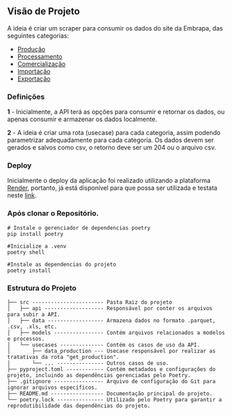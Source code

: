## Visão de Projeto

A ideia é criar um scraper para consumir os dados do site da Embrapa, das seguintes categorias:
* [Produção](http://vitibrasil.cnpuv.embrapa.br/index.php?opcao=opt_02)
* [Processamento](http://vitibrasil.cnpuv.embrapa.br/index.php?opcao=opt_03)
* [Comercialização](http://vitibrasil.cnpuv.embrapa.br/index.php?opcao=opt_04)
* [Importação](http://vitibrasil.cnpuv.embrapa.br/index.php?opcao=opt_05)
* [Exportação](http://vitibrasil.cnpuv.embrapa.br/index.php?opcao=opt_06)

### Definições
**1** - Inicialmente, a API terá as opções para consumir e retornar os dados, ou apenas consumir e armazenar os dados localmente.

**2** - A ideia é criar uma rota (usecase) para cada categoria, assim podendo parametrizar adequadamente para cada categoria. 
Os dados devem ser gerados e salvos como csv, o retorno deve ser um 204 ou o arquivo csv.

### Deploy
Inicialmente o deploy da aplicação foi realizado utilizando a plataforma [Render](https://dashboard.render.com), portanto, já está disponível para que possa ser utilizada e testata neste [link](https://techchallenge-dbkt.onrender.com/docs#/).

### Após clonar o Repositório.

```shell
# Instale o gerenciador de dependencias poetry
pip install poetry

#Inicialize a .venv
poetry shell

#Instale as dependencias do projeto
poetry install
```


### Estrutura do Projeto
~~~~
├── src ----------------------- Pasta Raiz do projeto
│   ├── api ------------------- Responsável por conter os arquivos para subir a API.
│   ├── data ------------------ Armazena dados no formato .parquet, .csv, .xls, etc.
│   ├── models ---------------- Contém arquivos relacionados a modelos e processos.
│   └── usecases -------------- Contém os casos de uso da API.
│       ├── data_production --- Usecase responsável por realizar as tratativas da rota "get_production".
│       └── ... --------------- Outros casos de uso.
├── pyproject.toml ------------ Contém metadados e configurações do projeto, incluindo as dependências gerenciadas pelo Poetry.
├── .gitignore ---------------- Arquivo de configuração do Git para ignorar arquivos específicos.
├── README.md ----------------- Documentação principal do projeto.
└── poetry.lock --------------- Utilizado pelo Poetry para garantir a reprodutibilidade das dependências do projeto.

